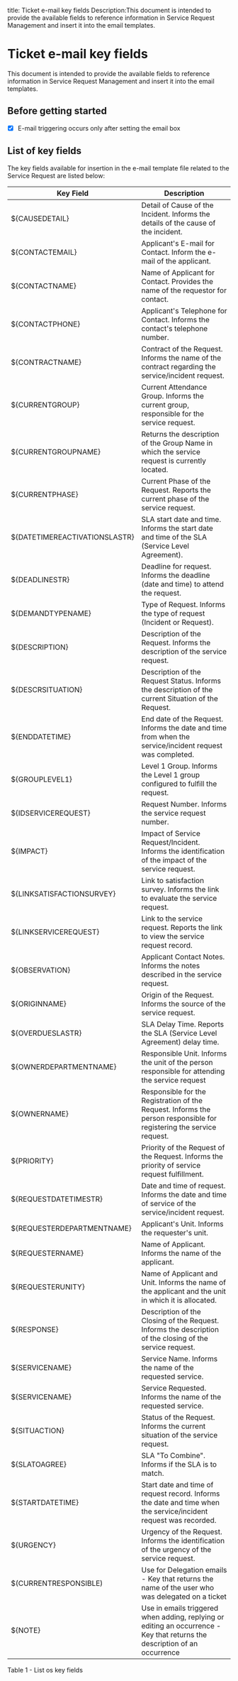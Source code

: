 title: Ticket e-mail key fields
Description:This document is intended to provide the available fields to reference information in Service Request Management and insert it into the email templates.

# Ticket e-mail key fields

This document is intended to provide the available fields to reference information in Service Request Management and insert it into the email templates.

## Before getting started

- [x] E-mail triggering occurs only after setting the email box 

## List of key fields

The key fields available for insertion in the e-mail template file related to the Service Request are listed below:

|Key Field|	Description|
|-|-|
|${CAUSEDETAIL}|	Detail of Cause of the Incident. Informs the details of the cause of the incident.|
|${CONTACTEMAIL}|	Applicant's E-mail for Contact. Inform the e-mail of the applicant.|
|${CONTACTNAME}	|Name of Applicant for Contact. Provides the name of the requestor for contact.|
|${CONTACTPHONE}|Applicant's Telephone for Contact. Informs the contact's telephone number.|
|${CONTRACTNAME}	|Contract of the Request. Informs the name of the contract regarding the service/incident request.|
|${CURRENTGROUP}|	Current Attendance Group. Informs the current group, responsible for the service request.|
|${CURRENTGROUPNAME}|	Returns the description of the Group Name in which the service request is currently located.|
|${CURRENTPHASE}|Current Phase of the Request. Reports the current phase of the service request.|
|${DATETIMEREACTIVATIONSLASTR}|	SLA start date and time. Informs the start date and time of the SLA (Service Level Agreement).|
|${DEADLINESTR}|	Deadline for request. Informs the deadline (date and time) to attend the request.|
|${DEMANDTYPENAME}|Type of Request. Informs the type of request (Incident or Request).|
|${DESCRIPTION}|	Description of the Request. Informs the description of the service request.|
|${DESCRSITUATION}|	Description of the Request Status. Informs the description of the current Situation of the Request.|
|${ENDDATETIME}|	End date of the Request. Informs the date and time from when the service/incident request was completed.|
|${GROUPLEVEL1}	|Level 1 Group. Informs the Level 1 group configured to fulfill the request.|
|${IDSERVICEREQUEST}|	Request Number. Informs the service request number.|
|${IMPACT}|	Impact of Service Request/Incident. Informs the identification of the impact of the service request.|
|${LINKSATISFACTIONSURVEY}|	Link to satisfaction survey. Informs the link to evaluate the service request.|
|${LINKSERVICEREQUEST}|	Link to the service request. Reports the link to view the service request record.|
|${OBSERVATION}	|Applicant Contact Notes. Informs the notes described in the service request.|
|${ORIGINNAME}|	Origin of the Request. Informs the source of the service request.|
|${OVERDUESLASTR}|SLA Delay Time. Reports the SLA (Service Level Agreement) delay time.|
|${OWNERDEPARTMENTNAME}|	Responsible Unit. Informs the unit of the person responsible for attending the service request|
|${OWNERNAME}|	Responsible for the Registration of the Request. Informs the person responsible for registering the service request.|
|${PRIORITY}	|Priority of the Request of the Request. Informs the priority of service request fulfillment.|
|${REQUESTDATETIMESTR}|Date and time of request. Informs the date and time of service of the service/incident request.|
|${REQUESTERDEPARTMENTNAME}|Applicant's Unit. Informs the requester's unit.|
|${REQUESTERNAME}|Name of Applicant. Informs the name of the applicant.|
|${REQUESTERUNITY}|Name of Applicant and Unit. Informs the name of the applicant and the unit in which it is allocated.|
|${RESPONSE}|Description of the Closing of the Request. Informs the description of the closing of the service request.|
|${SERVICENAME}|Service Name. Informs the name of the requested service.|
|${SERVICENAME}	|Service Requested. Informs the name of the requested service.|
|${SITUACTION}|	Status of the Request. Informs the current situation of the service request.|
|${SLATOAGREE}|SLA "To Combine". Informs if the SLA is to match.|
|${STARTDATETIME}|Start date and time of request record. Informs the date and time when the service/incident request was recorded.|
|${URGENCY}|Urgency of the Request. Informs the identification of the urgency of the service request.|
|$(CURRENTRESPONSIBLE)| Use for Delegation emails - Key that returns the name of the user who was delegated on a ticket|
|${NOTE}| Use in emails triggered when adding, replying or editing an occurrence - Key that returns the description of an occurrence|

Table 1 - List os key fields
